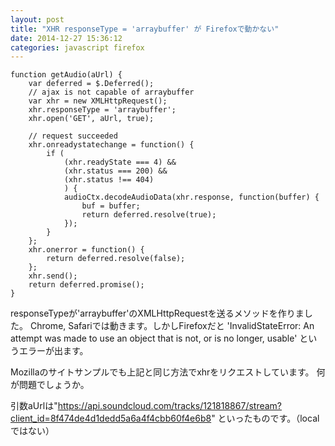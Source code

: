 ```yaml
---
layout: post
title: "XHR responseType = 'arraybuffer' が Firefoxで動かない"
date: 2014-12-27 15:36:12
categories: javascript firefox
---
```

<pre><code>function getAudio(aUrl) {
    var deferred = $.Deferred();
    // ajax is not capable of arraybuffer
    var xhr = new XMLHttpRequest();
    xhr.responseType = 'arraybuffer';
    xhr.open('GET', aUrl, true);

    // request succeeded
    xhr.onreadystatechange = function() {
        if (
            (xhr.readyState === 4) &amp;&amp; 
            (xhr.status === 200) &amp;&amp; 
            (xhr.status !== 404)
            ) {
            audioCtx.decodeAudioData(xhr.response, function(buffer) {
                buf = buffer;
                return deferred.resolve(true);
            });
        } 
    };
    xhr.onerror = function() {
        return deferred.resolve(false);
    };
    xhr.send();
    return deferred.promise();
}
</code></pre>

<p>responseTypeが'arraybuffer'のXMLHttpRequestを送るメソッドを作りました。
Chrome, Safariでは動きます。しかしFirefoxだと
'InvalidStateError: An attempt was made to use an object that is not, or is no longer, usable'
というエラーが出ます。</p>

<p>Mozillaのサイトサンプルでも上記と同じ方法でxhrをリクエストしています。
何が問題でしょうか。</p>

<p>引数aUrlは"<a href="https://api.soundcloud.com/tracks/121818867/stream?client_id=8f474de4d1dedd5a6a4f4cbb60f4e6b8" rel="noreferrer">https://api.soundcloud.com/tracks/121818867/stream?client_id=8f474de4d1dedd5a6a4f4cbb60f4e6b8</a>"
といったものです。（localではない）</p>

